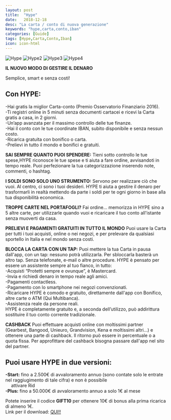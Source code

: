 ```yaml
---
layout: post
title:  "Hype"
date:   2018-12-18
desc: "La carta / conto di nuova generazione"
keywords: "hype,carta,conto,iban"
categories: [Guide]
tags: [Hype,Carta,Conto,Iban]
icon: icon-html
---
```

![Hype](http://lh3.googleusercontent.com/BOuSuFgl6IsLQ-HYfOiSeEdV32tFA6zP1OF49E7OSP3D_jgqH411gNF7qi0d1h9BxqrD=w1366-h625-rw)
![Hype2](http://lh3.googleusercontent.com/lUUXcpudPuNchOXpKOBVx-Xt0tjNfJtOJI5d_d6BDLPOyKqY3SYkDh70gviwMNeRgw=w1366-h625-rw)
![Hype3](http://lh3.googleusercontent.com/iKivoihT0rnDCLoUJ2ktXq1iOZtkhABhIWaVa_VgWbxDFvNmEmuyK0HE2LxXthzQ4w=w1366-h625-rw)
![Hype4](http://lh3.googleusercontent.com/9V_F1ZZWDsPsEw8OV4g2DQQj2zJvrAXXZPpqzU0cVM7O75rZP3OyegMyUbDXvnbK6dg=w1366-h625-rw)

**IL NUOVO MODO DI GESTIRE IL DENARO**

Semplice, smart e senza costi!

## Con HYPE: <br>

-Hai gratis la miglior Carta-conto (Premio Osservatorio Finanziario 2016). <br>
-Ti registri online in 5 minuti senza documenti cartacei e ricevi la Carta gratis a casa, in 2 giorni. <br>
-Un’app avanzata per il massimo controllo delle tue finanze. <br>
-Hai il conto con le tue coordinate IBAN, subito disponibile e senza nessun costo. <br>
-Ricarica gratuita con bonifico o carta. <br>
-Prelievi in tutto il mondo e bonifici e gratuiti. <br> 

**SAI SEMPRE QUANTO PUOI SPENDERE:**
Tieni sotto controllo le tue spese,HYPE riconosce le tue spese e ti aiuta a fare ordine, avvisandoti in tempo reale.
Puoi perfezionare la tua categorizzazione inserendo note, commenti, o hashtag.

**I SOLDI SONO SOLO UNO STRUMENTO:**
Servono per realizzare ciò che vuoi. Al centro, ci sono i tuoi desideri.
HYPE ti aiuta a gestire il denaro per trasformarli in realtà mettendo da parte i soldi per te ogni giorno in base alla tua disponibilità economica. 

**TROPPE CARTE NEL PORTAFOGLI?**
Fai ordine... memorizza in HYPE sino a 5 altre carte, per utilizzarle quando vuoi e ricaricare il tuo conto all'istante senza muoverti da casa.

**PRELIEVI E PAGAMENTI GRATUITI IN TUTTO IL MONDO**
Puoi usare la Carta per tutti i tuoi acquisti, online o nei negozi, e per prelevare da qualsiasi sportello in Italia e nel mondo senza costi. 

**BLOCCA LA CARTA CON UN TAP:**
Puoi mettere la tua Carta in pausa dall'app, con un tap: nessuno potrà utilizzarla. Per sbloccarla basterà un altro tap. Senza telefonate, e-mail o altre procedure. 
HYPE è pensato per essere un assistente sempre al tuo fianco, in tutto: <br> 
-Acquisti “Protetti sempre e ovunque”, è Mastercard. <br> 
-Invia e richiedi denaro in tempo reale agli amici. <br> 
-Pagamenti contactless. <br> 
-Pagamento con lo smartphone nei negozi convenzionati. <br> 
-Ricaricare HYPE è comodo e gratuito, direttamente dall'app con Bonifico, altre carte o ATM (Qui Multibanca). <br> 
-Assistenza reale da persone reali. <br> 
HYPE è completamente gratuito e, a seconda dell’utilizzo, può addirittura sostituire il tuo conto corrente tradizionale. <br> 

**CASHBACK**
Puoi effettuare acquisti online con moltissimi partner (Gearbest, Bangood, Unieuro, Grandvision, Kena e moltissimi altri...) e ottenere una parte di cashback. Il ritorno può essere in percentuale o a quota fissa. Per approfittare del cashback bisogna passare dall'app nel sito del partner.

## Puoi usare HYPE in due versioni: 
**-Start:** fino a 2.500€ di avvaloramento annuo (sono contate solo le entrate nel raggiugimento di tale cifra) e non è possibile <br> 
&emsp; attivare Rid <br>
**-Plus:** fino a 50.000€ di avvaloramento annuo a solo 1€ al mese

Potete inserire il codice **GIFT10** per ottenere 10€ di bonus alla prima ricarica di almeno 1€.<br>
Link per il download: [QUI!!](https://www.hype.it/invite/4f5a6666516e77502f58633d)
